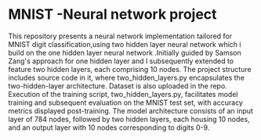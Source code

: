 # MNIST -Neural network project

This repository presents a neural network implementation tailored for MNIST digit classification,using two hidden layer neural network which i build on the one hidden layer neural network .Initially guided by Samson Zang's approach for one hidden layer and I subsequently extended to feature two hidden layers, each comprising 10 nodes. The project structure includes source code in it, where two_hidden_layers.py encapsulates the two-hidden-layer architecture. Dataset is also uploaded in the repo. Execution of the training script, two_hidden_layers.py, facilitates model training and subsequent evaluation on the MNIST test set, with accuracy metrics displayed post-training. The model architecture consists of an input layer of 784 nodes, followed by two hidden layers, each housing 10 nodes, and an output layer with 10 nodes corresponding to digits 0-9.
